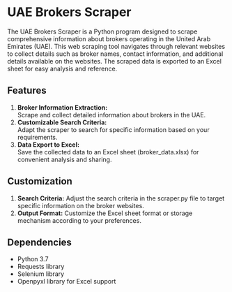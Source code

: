 # UAE Brokers Scraper
The UAE Brokers Scraper is a Python program designed to scrape comprehensive information about brokers operating in the United Arab Emirates (UAE). This web scraping tool navigates through relevant websites to collect details such as broker names, contact information, and additional details available on the websites. The scraped data is exported to an Excel sheet for easy analysis and reference.

## Features
1. **Broker Information Extraction:**<br/>
Scrape and collect detailed information about brokers in the UAE.
3. **Customizable Search Criteria:**<br/>
Adapt the scraper to search for specific information based on your requirements.
3. **Data Export to Excel:**<br/>
Save the collected data to an Excel sheet (broker_data.xlsx) for convenient analysis and sharing.

## Customization
1. **Search Criteria:**
Adjust the search criteria in the scraper.py file to target specific information on the broker websites.
2. **Output Format:**
Customize the Excel sheet format or storage mechanism according to your preferences.

## Dependencies
- Python 3.7
- Requests library
- Selenium library
- Openpyxl library for Excel support
